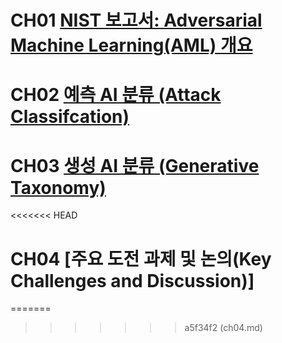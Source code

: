 


# CH01 [NIST 보고서: Adversarial Machine Learning(AML) 개요](https://github.com/presyeont/Adversarial_Machine_Learning/blob/main/ch01.md)

# CH02 [예측 AI 분류 (Attack Classifcation)](https://github.com/presyeont/Adversarial_Machine_Learning/blob/main/ch02.md )

# CH03 [생성 AI	분류 (Generative Taxonomy)](https://github.com/presyeont/Adversarial_Machine_Learning/blob/main/ch03.md)
<<<<<<< HEAD

# CH04 [주요 도전 과제 및 논의(Key Challenges and Discussion)]
=======
>>>>>>> a5f34f2 (ch04.md)
